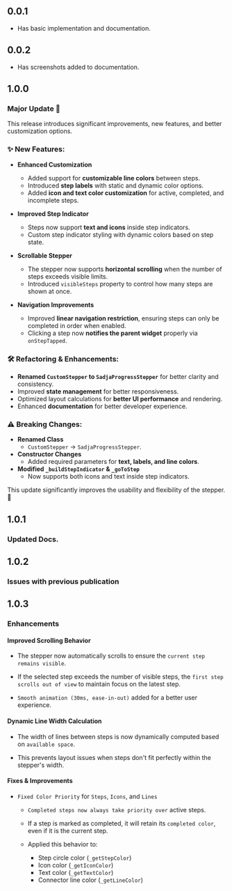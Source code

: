 ## 0.0.1

* Has basic implementation and documentation.

## 0.0.2

* Has screenshots added to documentation.

## 1.0.0

### Major Update 🚀

This release introduces significant improvements, new features, and better customization options. 

### ✨ New Features:
- **Enhanced Customization**  
  - Added support for **customizable line colors** between steps.  
  - Introduced **step labels** with static and dynamic color options.  
  - Added **icon and text color customization** for active, completed, and incomplete steps.  

- **Improved Step Indicator**  
  - Steps now support **text and icons** inside step indicators.  
  - Custom step indicator styling with dynamic colors based on step state.  

- **Scrollable Stepper**  
  - The stepper now supports **horizontal scrolling** when the number of steps exceeds visible limits.  
  - Introduced `visibleSteps` property to control how many steps are shown at once.  

- **Navigation Improvements**  
  - Improved **linear navigation restriction**, ensuring steps can only be completed in order when enabled.  
  - Clicking a step now **notifies the parent widget** properly via `onStepTapped`.  

### 🛠️ Refactoring & Enhancements:
- **Renamed `CustomStepper` to `SadjaProgressStepper`** for better clarity and consistency.  
- Improved **state management** for better responsiveness.  
- Optimized layout calculations for **better UI performance** and rendering.  
- Enhanced **documentation** for better developer experience.  

### ⚠️ Breaking Changes:
- **Renamed Class**  
  - `CustomStepper` → `SadjaProgressStepper`.  
- **Constructor Changes**  
  - Added required parameters for **text, labels, and line colors**.  
- **Modified `_buildStepIndicator` & `_goToStep`**  
  - Now supports both icons and text inside step indicators.  

This update significantly improves the usability and flexibility of the stepper. 🚀  

## 1.0.1

### Updated Docs.

## 1.0.2

### Issues with previous publication

## 1.0.3

### Enhancements

#### Improved Scrolling Behavior

* The stepper now automatically scrolls to ensure the `current step remains visible`.

* If the selected step exceeds the number of visible steps, the `first step scrolls out of view` to maintain focus on the latest step.

* `Smooth animation (30ms, ease-in-out)` added for a better user experience.

#### Dynamic Line Width Calculation

* The width of lines between steps is now dynamically computed based on `available space`.

* This prevents layout issues when steps don't fit perfectly within the stepper's width.

#### Fixes & Improvements

* `Fixed Color Priority` for `Steps`, `Icons`, and `Lines`

  * `Completed steps now always take priority over` active steps.

  * If a step is marked as completed, it will retain its `completed color`, even if it is the current step.

  * Applied this behavior to:
    * Step circle color (`_getStepColor`)
    * Icon color (`_getIconColor`)
    * Text color (`_getTextColor`)
    *  Connector line color (`_getLineColor`)